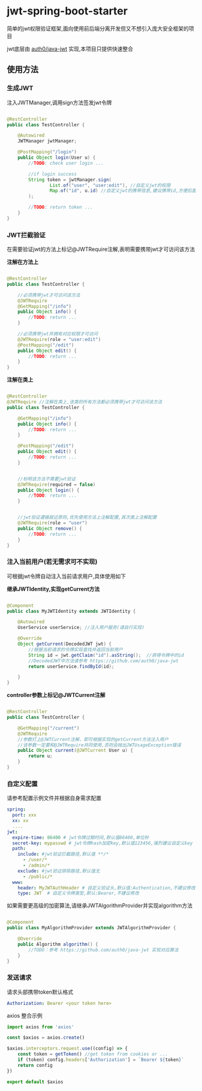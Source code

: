 # jwt-spring-boot-starter

简单的jwt权限验证框架,面向使用前后端分离开发但又不想引入庞大安全框架的项目

jwt底层由 [auth0/java-jwt](https://github.com/auth0/java-jwt) 实现,本项目只提供快速整合

## 使用方法

### 生成JWT

注入JWTManager,调用sign方法签发jwt令牌

```java

@RestController
public class TestController {

    @Autowired
    JWTManager jwtManager;

    @PostMapping("/login")
    public Object login(User u) {
        //TODO: check user login ...

        //if login success
        String token = jwtManager.sign(
                List.of("user", "user:edit"), //自定义jwt的权限
                Map.of("id", u.id) //自定义jwt的携带信息,建议携带id,方便后面根据id查询当前用户
        );

        //TODO: return token ...
    }
}
```

### JWT拦截验证

在需要验证jwt的方法上标记@JWTRequire注解,表明需要携带jwt才可访问该方法

<b>注解在方法上</b>

```java

@RestController
public class TestController {

    //必须携带jwt才可访问该方法
    @JWTRequire
    @GetMapping("/info")
    public Object info() {
        //TODO: return ...
    }

    //必须携带jwt并拥有对应权限才可访问
    @JWTRequire(role = "user:edit")
    @PostMapping("/edit")
    public Object edit() {
        //TODO: return ...
    }
}
```

<b>注解在类上</b>

```java

@RestController
@JWTRequire //注解在类上,该类的所有方法都必须携带jwt才可访问该方法
public class TestController {

    @GetMapping("/info")
    public Object info() {
        //TODO: return ...
    }

    @PostMapping("/edit")
    public Object edit() {
        //TODO: return ...
    }


    //标明该方法不需要jwt验证
    @JWTRequire(required = false)
    public Object login() {
        //TODO: return ...
    }


    //jwt验证遵循就近原则,优先使用方法上注解配置,其次类上注解配置
    @JWTRequire(role = "user")
    public Object remove() {
        //TODO: return ...
    }
}
```

### 注入当前用户(若无需求可不实现)

可根据jwt令牌自动注入当前请求用户,具体使用如下

<b>继承JWTIdentity,实现getCurrent方法</b>

```java

@Component
public class MyJWTIdentity extends JWTIdentity {

    @Autowired
    UserService userService; //注入用户服务(请自行实现)

    @Override
    Object getCurrent(DecodedJWT jwt) {
        //根据当前请求的令牌实现查找并返回当前用户
        String id = jwt.getClaim("id").asString();  //获得令牌中的id
        //DecodedJWT中方法请参考 https://github.com/auth0/java-jwt
        return userService.findById(id);

    }
}
```

<b>controller参数上标记@JWTCurrent注解</b>

```java

@RestController
public class TestController {

    @GetMapping("/current")
    @JWTRequire
    //参数打上@JWTCurrent注解，即可根据实现的getCurrent方法注入用户
    //该参数一定要和@JWTRequire共同使用,否则会抛出JWTUsageException错误
    public Object current(@JWTCurrent User u) {
        return u;
    }
}
```

### 自定义配置

请参考配置示例文件并根据自身需求配置

```yaml
spring:
  port: xxx
  xx: xx
  ....
jwt:
  expire-time: 86400 # jwt令牌过期时间,默认值86400,单位秒
  secret-key: mypasswd # jwt令牌hash加密key,默认值123456,强烈建议自定义key
  path:
    include: #jwt验证拦截路径,默认值 **/*
      - /user/*
      - /admin/*
    exclude: #jwt验证排除路径,默认值无
      - /public/*
  www:
    header: MyJWTAuthHeader # 自定义验证头,默认值:Authentication,不建议修改
    type: JWT  # 自定义令牌类型,默认:Bearer,不建议修改
```

如果需要更高级的加密算法,请继承JWTAlgorithmProvider并实现algorithm方法

```java

@Component
public class MyAlgorithmProvider extends JWTAlgorithmProvider {

    @Override
    public Algorithm algorithm() {
        //TODO：参考 https://github.com/auth0/java-jwt 实现对应算法
    }
}

```

### 发送请求

请求头部携带token默认格式

```yaml
Authorization: Bearer <your token here>
```

axios 整合示例

```javascript
import axios from 'axios'

const $axios = axios.create()

$axios.interceptors.request.use((config) => {
    const token = getToken() //get token from cookies or ...
    if (token) config.headers['Authorization'] = `Bearer ${token}`
    return config
})

export default $axios
```